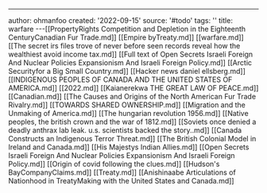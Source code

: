 ---
author: ohmanfoo
created: '2022-09-15'
source: '#todo'
tags: ''
title: warfare
---[[PropertyRights Competition and Depletion in the Eighteenth CenturyCanadian Fur Trade.md]]
[[Empire byTreaty.md]]
[[warfare.md]]
[[The secret irs files trove of never before seen records reveal how the wealthiest avoid income tax.md]]
[[Full text of Open Secrets Israeli Foreign And Nuclear Policies Expansionism And Israeli Foreign Policy.md]]
[[Arctic Securityfor a Big Small Country.md]]
[[Hacker news daniel ellsberg.md]]
[[INDIGENOUS PEOPLES OF CANADA AND THE UNITED STATES OF AMERICA.md]]
[[2022.md]]
[[Kaianerekwa THE GREAT LAW OF PEACE.md]]
[[Canadian.md]]
[[The Causes and Origins of the North American Fur Trade Rivalry.md]]
[[TOWARDS SHARED OWNERSHIP.md]]
[[Migration and the Unmaking of America.md]]
[[The hungarian revolution 1956.md]]
[[Native peoples, the british crown and the war of 1812.md]]
[[Soviets once denied a deadly anthrax lab leak. u.s. scientists backed the story..md]]
[[Canada Constructs an Indigenous Terror Threat.md]]
[[The British Colonial Model in Ireland and Canada.md]]
[[His Majestys Indian Allies.md]]
[[Open Secrets Israeli Foreign And Nuclear Policies Expansionism And Israeli Foreign Policy.md]]
[[Origin of covid following the clues.md]]
[[Hudson's BayCompanyClaims.md]]
[[Treaty.md]]
[[Anishinaabe Articulations of Nationhood in TreatyMaking with the United States and Canada.md]]
